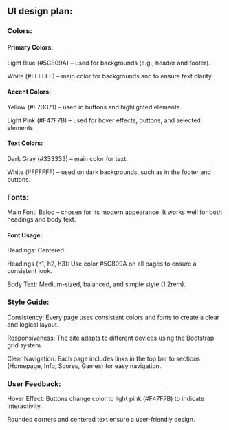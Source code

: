 ## UI design plan:

### Colors:

#### Primary Colors:

Light Blue (#5C809A) – used for backgrounds (e.g., header and footer).

White (#FFFFFF) – main color for backgrounds and to ensure text clarity.

#### Accent Colors:

Yellow (#F7D371) – used in buttons and highlighted elements.

Light Pink (#F47F7B) – used for hover effects, buttons, and selected elements.

#### Text Colors:

Dark Gray (#333333) – main color for text.

White (#FFFFFF) – used on dark backgrounds, such as in the footer and buttons.

### Fonts:

Main Font: Baloo – chosen for its modern appearance. It works well for both headings and body text.

#### Font Usage:

Headings: Centered.

Headings (h1, h2, h3): Use color #5C809A on all pages to ensure a consistent look.

Body Text: Medium-sized, balanced, and simple style (1.2rem).

### Style Guide:

Consistency: Every page uses consistent colors and fonts to create a clear and logical layout.

Responsiveness: The site adapts to different devices using the Bootstrap grid system.

Clear Navigation: Each page includes links in the top bar to sections (Homepage, Info, Scores, Games) for easy navigation.

### User Feedback:

Hover Effect: Buttons change color to light pink (#F47F7B) to indicate interactivity.

Rounded corners and centered text ensure a user-friendly design.
